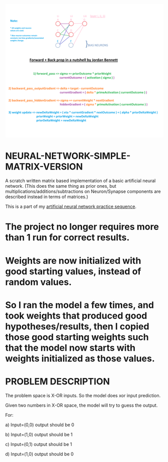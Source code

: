 ![Alt text](https://github.com/JordanMicahBennett/NEURAL-NETWORK-SIMPLE-MATRIX-VERSION/blob/master/notes.png "default page")

# NEURAL-NETWORK-SIMPLE-MATRIX-VERSION
A scratch written matrix based implementation of a basic artificial neural network. (This does the same thing as prior ones, but multiplications/additions/subtractions on Neuron/Synapse components are described instead in terms of matrices.)

This is a part of my [artificial neural network practice sequence](https://github.com/JordanMicahBennett/NEURAL_NETWORK_PRACTICE).

# The project no longer requires more than 1 run for correct results. 
# Weights are now initialized with good starting values, instead of random values.
# So I ran the model a few times, and took weights that produced good hypotheses/results, then I copied those good starting weights such that the model now starts with weights initialized as those values.


# PROBLEM DESCRIPTION
  The problem space is X-OR inputs. So the model does xor input prediction.
  
  Given two numbers in X-OR space, the model will try to guess the output.
  
  For:
  
  a) Input=(0,0) output should be 0
  
  b) Input=(1,0) output should be 1
  
  c) Input=(0,1) output should be 1
  
  d) Input=(1,0) output should be 0
  



